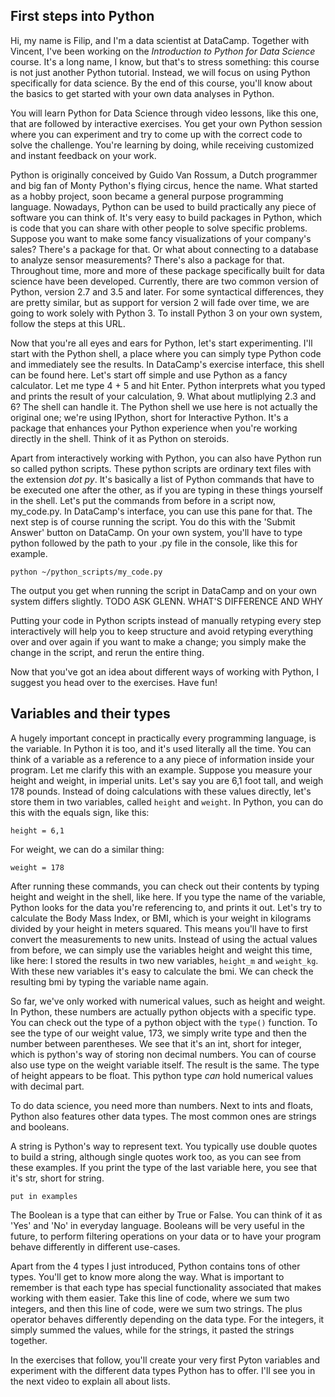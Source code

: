 ## First steps into Python

Hi, my name is Filip, and I'm a data scientist at DataCamp. Together with Vincent, I've been working on the _Introduction to Python for Data Science_ course. It's a long name, I know, but that's to stress something: this course is not just another Python tutorial. Instead, we will focus on using Python specifically for data science. By the end of this course, you'll know about the basics to get started with your own data analyses in Python.

You will learn Python for Data Science through video lessons, like this one, that are followed by interactive exercises. You get your own Python session where you can experiment and try to come up with the correct code to solve the challenge. You're learning by doing, while receiving customized and instant feedback on your work.

Python is originally conceived by Guido Van Rossum, a Dutch programmer and big fan of Monty Python's flying circus, hence the name. What started as a hobby project, soon became a general purpose programming language. Nowadays, Python can be used to build practically any piece of software you can think of. It's very easy to build packages in Python, which is code that you can share with other people to solve specific problems. Suppose you want to make some fancy visualizations of your company's sales? There's a package for that. Or what about connecting to a database to analyze sensor measurements? There's also a package for that. Throughout time, more and more of these package specifically built for data science have been developed. Currently, there are two common version of Python, version 2.7 and 3.5 and later. For some syntactical differences, they are pretty similar, but as support for version 2 will fade over time, we are going to work solely with Python 3. To install Python 3 on your own system, follow the steps at this URL.

Now that you're all eyes and ears for Python, let's start experimenting. I'll start with the Python shell, a place where you can simply type Python code and immediately see the results. In DataCamp's exercise interface, this shell can be found here. Let's start off simple and use Python as a fancy calculator. Let me type 4 + 5 and hit Enter. Python interprets what you typed and prints the result of your calculation, 9. What about mutliplying 2.3 and 6? The shell can handle it. The Python shell we use here is not actually the original one; we're using IPython, short for Interactive Python. It's a package that enhances your Python experience when you're working directly in the shell. Think of it as Python on steroids.

Apart from interactively working with Python, you can also have Python run so called python scripts. These python scripts are ordinary text files with the extension _dot py_. It's basically a list of Python commands that have to be executed one after the other, as if you are typing in these things yourself in the shell. Let's put the commands from before in a script now, my_code.py. In DataCamp's interface, you can use this pane for that. The next step is of course running the script. You do this with the 'Submit Answer' button on DataCamp. On your own system, you'll have to type python followed by the path to your .py file in the console, like this for example.

```
python ~/python_scripts/my_code.py
```

The output you get when running the script in DataCamp and on your own system differs slightly. TODO ASK GLENN. WHAT'S DIFFERENCE AND WHY

Putting your code in Python scripts instead of manually retyping every step interactively will help you to keep structure and avoid retyping everything over and over again if you want to make a change; you simply make the change in the script, and rerun the entire thing. 

Now that you've got an idea about different ways of working with Python, I suggest you head over to the exercises. Have fun!


## Variables and their types

A hugely important concept in practically every programming language, is the variable. In Python it is too, and it's used literally all the time. You can think of a variable as a reference to a any piece of information inside your program. Let me clarify this with an example. Suppose you measure your height and weight, in imperial units. Let's say you are 6,1 foot tall, and weigh 178 pounds. Instead of doing calculations with these values directly, let's store them in two variables, called `height` and `weight`. In Python, you can do this with the equals sign, like this:

```
height = 6,1
```

For weight, we can do a similar thing:

```
weight = 178
```

After running these commands, you can check out their contents by typing height and weight in the shell, like here. If you type the name of the variable, Python looks for the data you're referencing to, and prints it out. Let's try to calculate the Body Mass Index, or BMI, which is your weight in kilograms divided by your height in meters squared. This means you'll have to first convert the measurements to new units. Instead of using the actual values from before, we can simply use the variables height and weight this time, like here: I stored the results in two new variables, `height_m` and `weight_kg`. With these new variables it's easy to calculate the bmi. We can check the resulting bmi by typing the variable name again.

So far, we've only worked with numerical values, such as height and weight. In Python, these numbers are actually python objects with a specific type. You can check out the type of a python object with the `type()` function. To see the type of our weight value, 173, we simply write type and then the number between parentheses. We see that it's an int, short for integer, which is python's way of storing non decimal numbers. You can of course also use type on the weight variable itself. The result is the same. The type of height appears to be float. This python type _can_ hold numerical values with decimal part. 

To do data science, you need more than numbers. Next to ints and floats, Python also features other data types. The most common ones are strings and booleans. 

A string is Python's way to represent text. You typically use double quotes to build a string, although single quotes work too, as you can see from these examples. If you print the type of the last variable here, you see that it's str, short for string.

```
put in examples
```

The Boolean is a type that can either by True or False. You can think of it as 'Yes' and 'No' in everyday language. Booleans will be very useful in the future, to perform filtering operations on your data or to have your program behave differently in different use-cases.

Apart from the 4 types I just introduced, Python contains tons of other types. You'll get to know more along the way. What is important to remember is that each type has special functionality associated that makes working with them easier. Take this line of code, where we sum two integers, and then this line of code, were we sum two strings. The plus operator behaves differently depending on the data type. For the integers, it simply summed the values, while for the strings, it pasted the strings together.

In the exercises that follow, you'll create your very first Pyton variables and experiment with the different data types Python has to offer. I'll see you in the next video to explain all about lists.















